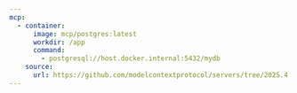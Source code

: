 ```yaml
---
mcp:
  - container:
      image: mcp/postgres:latest
      workdir: /app
      command:
        - postgresql://host.docker.internal:5432/mydb
    source:
      url: https://github.com/modelcontextprotocol/servers/tree/2025.4.6
---
```

